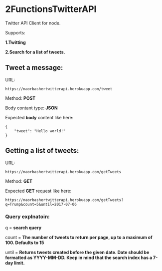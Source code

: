 # 2FunctionsTwitterAPI

Twitter API Client for node. 

Supports:

**1.Twitting**

**2.Search for a list of tweets.**

## Tweet a message:
URL:
```
https://naorbashertwitterapi.herokuapp.com/tweet
```
Method: **POST**

Body contant type: **JSON**

Expected **body** content like here:
```
{
	"tweet": "Hello world!"
}
```
## Getting a list of tweets:
URL:
```
https://naorbashertwitterapi.herokuapp.com/getTweets
```
Method: **GET**

Expected **GET** request like here:
```
https://naorbashertwitterapi.herokuapp.com/getTweets?q=Trump&count=5&until=2017-07-06
```
### Query explnatoin:
q = **search query**

count = **The number of tweets to return per page, up to a maximum of 100. Defaults to 15**

until = **Returns tweets created before the given date. Date should be formatted as YYYY-MM-DD. Keep in mind that the search index has a 7-day limit.**
